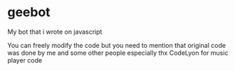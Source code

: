 # geebot
My bot that i wrote on javascript 

You can freely modify the code but you need to mention that original code was done by me and some other people 
especially thx 
CodeLyon for music player code
